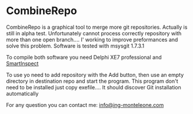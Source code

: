 CombineRepo
===========

CombineRepo is a graphical tool to merge more git repositories. Actually is still in alpha test. Unfortunately cannot process correctly
repository with more than one open branch.... I' working to improve preformances and solve this problem.
Software is tested with msysgit 1.7.3.1

To compile both software you need Delphi XE7 professional and [SmartInspect](www.smartinspect.com)

To use yo need to add repository with the Add button, then use an empty directory in destination repo and start
the program. This program don't need to be installed just copy exefile.... It should discover Git installation automatically

For any question you can contact me: [info@ing-monteleone.com](mailto:info@ing-monteleone.com)